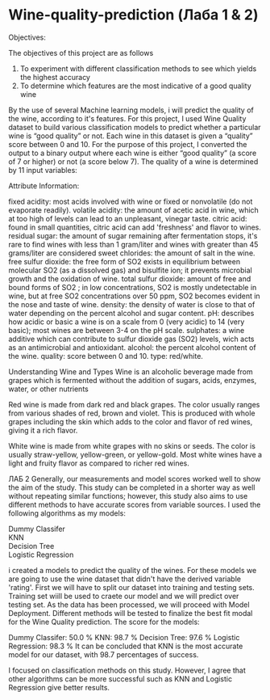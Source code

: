 
# Wine-quality-prediction (Лаба 1 & 2)
Objectives:

 The objectives of this project are as follows
1.	To experiment with different classification methods to see which yields the highest accuracy
2.	To determine which features are the most indicative of a good quality wine

By the use of several Machine learning models, i will predict the quality of the wine, according to it's features.
For this project, I used Wine Quality dataset to build various classification models to predict whether a particular  wine is “good quality” or not. Each wine in this dataset is given a “quality” score between 0 and 10. For the purpose of this project, I converted the output to a binary output where each wine is either “good quality” (a score of 7 or higher) or not (a score below 7). The quality of a wine is determined by 11 input variables:

Attribute Information:

fixed acidity: most acids involved with wine or fixed or nonvolatile (do not evaporate readily).
volatile acidity: the amount of acetic acid in wine, which at too high of levels can lead to an unpleasant, vinegar taste.
citric acid: found in small quantities, citric acid can add 'freshness' and flavor to wines.
residual sugar: the amount of sugar remaining after fermentation stops, it's rare to find wines with less than 1 gram/liter and wines with greater than 45 grams/liter are considered sweet
chlorides: the amount of salt in the wine.
free sulfur dioxide: the free form of  SO2  exists in equilibrium between molecular  SO2  (as a dissolved gas) and bisulfite ion; it prevents microbial growth and the oxidation of wine.
total sulfur dioxide: amount of free and bound forms of  SO2 ; in low concentrations,  SO2  is mostly undetectable in wine, but at free  SO2  concentrations over 50 ppm,  SO2  becomes evident in the nose and taste of wine.
density: the density of water is close to that of water depending on the percent alcohol and sugar content.
pH: describes how acidic or basic a wine is on a scale from 0 (very acidic) to 14 (very basic); most wines are between 3-4 on the pH scale.
sulphates: a wine additive which can contribute to sulfur dioxide gas  (SO2)  levels, wich acts as an antimicrobial and antioxidant.
alcohol: the percent alcohol content of the wine.
quality: score between 0 and 10.
type: red/white.

Understanding Wine and Types
Wine is an alcoholic beverage made from grapes which is fermented without the addition of sugars, acids, enzymes, water, or other nutrients

Red wine is made from dark red and black grapes. The color usually ranges from various shades of red, brown and violet. This is produced with whole grapes including the skin which adds to the color and flavor of red wines, giving it a rich flavor.

White wine is made from white grapes with no skins or seeds. The color is usually straw-yellow, yellow-green, or yellow-gold. Most white wines have a light and fruity flavor as compared to richer red wines.

ЛАБ 2
Generally, our measurements and model scores worked well to show the aim of the study. This study can be completed in a shorter way as well without repeating similar functions; however, this study also aims to use different methods to have accurate scores from variable sources.
I used the following algorithms as my models:

Dummy Classifer       
KNN        
Decision Tree         
Logistic Regression 

i created a models to predict the quality of the wines. For these models we are going to use the  wine dataset that didn't have the derived variable 'rating'. First we will have to split our dataset into training and testing sets. Training set wiill be used to craete our model and we will predict over testing set.
As the data has been processed, we will proceed with Model Deployment. Different methods will be tested to finalize the best fit modal for the Wine Quality prediction.
The score for the models:

Dummy Classifer:       50.0 %
KNN:                   98.7 %
Decision Tree:         97.6 %
Logistic Regression:   98.3 %
It can be concluded that KNN is the most accurate model for our dataset, with 98.7 percentages of success.

I focused on classification methods on this study. However, I agree that other algorithms can be more successful such as KNN and Logistic Regression  give better results. 
